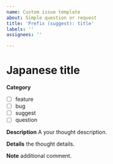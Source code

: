 ```yaml
---
name: Custom issue template
about: Simple question or request
title: 'Prefix (suggest): title'
labels: ''
assignees: ''

---
```


Japanese title
===

**Category**
- [ ] feature
- [ ] bug
- [ ] suggest
- [ ] question

**Description**
A your thought description.

**Details**
the thought details.

**Note**
additional comment.
